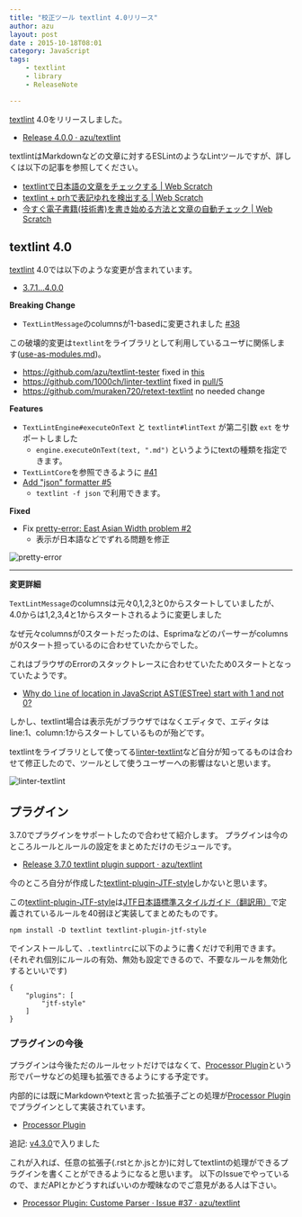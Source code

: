 ```yaml
---
title: "校正ツール textlint 4.0リリース"
author: azu
layout: post
date : 2015-10-18T08:01
category: JavaScript
tags:
    - textlint
    - library
    - ReleaseNote

---
```


[textlint][] 4.0をリリースしました。

- [Release 4.0.0 · azu/textlint](https://github.com/azu/textlint/releases/tag/4.0.0 "Release 4.0.0 · azu/textlint")

textlintはMarkdownなどの文章に対するESLintのようなLintツールですが、詳しくは以下の記事を参照してください。

- [textlintで日本語の文章をチェックする | Web Scratch](https://efcl.info/2015/09/10/introduce-textlint/)
- [textlint + prhで表記ゆれを検出する | Web Scratch](https://efcl.info/2015/09/14/textlint-rule-prh/)
- [今すぐ電子書籍(技術書)を書き始める方法と文章の自動チェック | Web Scratch](https://efcl.info/2015/09/28/easy-to-create-ebook/)

## textlint 4.0

[textlint][] 4.0では以下のような変更が含まれています。

- [3.7.1...4.0.0](https://github.com/azu/textlint/compare/3.7.1...4.0.0)

**Breaking Change**

- `TextLintMessage`のcolumnsが1-basedに変更されました [#38](https://github.com/azu/textlint/issues/38 "#38")

この破壊的変更は`textlint`をライブラリとして利用しているユーザに関係します([use-as-modules.md](https://github.com/azu/textlint/blob/master/docs/use-as-modules.md))。

- https://github.com/azu/textlint-tester fixed in [this](https://github.com/azu/textlint-tester/commit/61db2a95108f8b3d1d852e348a8ddb2ab3d9c5e6)
- https://github.com/1000ch/linter-textlint fixed in [pull/5](https://github.com/1000ch/linter-textlint/pull/5)
- https://github.com/muraken720/retext-textlint no needed change

**Features**

- `TextLintEngine#executeOnText` と `textlint#lintText` が第二引数 `ext` をサポートしました 
     - `engine.executeOnText(text, ".md")` というようにtextの種類を指定できます。
- `TextLintCore`を参照できるように [#41](https://github.com/azu/textlint/issues/41 "#41")
- [Add "json" formatter #5](https://github.com/azu/textlint-formatter/pull/5 "Add &#34;json&#34; formatter #5")
	- `textlint -f json` で利用できます。

**Fixed**

- Fix [pretty-error: East Asian Width problem #2](https://github.com/azu/textlint-formatter/issues/2 "pretty-error: East Asian Width problem #2")
     - 表示が日本語などでずれる問題を修正

![pretty-error](https://monosnap.com/file/5RJfYtYGxhCQ3kkoivKq4hi1QeB01N.png)

----

**変更詳細**

`TextLintMessage`のcolumnsは元々0,1,2,3と0からスタートしていましたが、
4.0からは1,2,3,4と1からスタートされるように変更しました

なぜ元々columnsが0スタートだったのは、Esprimaなどのパーサーがcolumnsが0スタート担っているのに合わせていたからでした。

これはブラウザのErrorのスタックトレースに合わせていたため0スタートとなっていたようです。

- [Why do `line` of location in JavaScript AST(ESTree) start with 1 and not 0?](https://gist.github.com/azu/8866b2cb9b7a933e01fe "Why do `line` of location in JavaScript AST(ESTree) start with 1 and not 0?")

しかし、textlint場合は表示先がブラウザではなくエディタで、エディタはline:1、column:1からスタートしているものが殆どです。

textlintをライブラリとして使ってる[linter-textlint](https://github.com/1000ch/linter-textlint "linter-textlint")など自分が知ってるものは合わせて修正したので、ツールとして使うユーザーへの影響はないと思います。

![linter-textlint](https://monosnap.com/file/E1qn94AApkWaXNIXmT3plMyZtj3C45.png)

## プラグイン

3.7.0でプラグインをサポートしたので合わせて紹介します。
プラグインは今のところルールとルールの設定をまとめただけのモジュールです。

- [Release 3.7.0 textlint plugin support · azu/textlint](https://github.com/azu/textlint/releases/tag/3.7.0 "Release 3.7.0 textlint plugin support · azu/textlint")

今のところ自分が作成した[textlint-plugin-JTF-style](https://github.com/azu/textlint-plugin-JTF-style "azu/textlint-plugin-JTF-style")しかないと思います。

この[textlint-plugin-JTF-style](https://github.com/azu/textlint-plugin-JTF-style "azu/textlint-plugin-JTF-style")は[JTF日本語標準スタイルガイド（翻訳用）](https://www.jtf.jp/jp/style_guide/styleguide_top.html "JTF日本語標準スタイルガイド（翻訳用）")で定義されているルールを40弱ほど実装してまとめたものです。

```
npm install -D textlint textlint-plugin-jtf-style
```

でインストールして、`.textlintrc`に以下のように書くだけで利用できます。
(それぞれ個別にルールの有効、無効も設定できるので、不要なルールを無効化するといいです)

```
{
    "plugins": [
        "jtf-style"
    ]
}
```

### プラグインの今後

プラグインは今後ただのルールセットだけではなくて、[Processor Plugin](https://github.com/azu/textlint/issues/37 "Processor Plugin")という形でパーサなどの処理も拡張できるようにする予定です。

内部的には既にMarkdownやtextと言った拡張子ごとの処理が[Processor Plugin](https://github.com/azu/textlint/issues/37 "Processor Plugin")でプラグインとして実装されています。

- [Processor Plugin](https://github.com/azu/textlint/pull/36 "Processor Plugin")

追記: [v4.3.0](https://github.com/textlint/textlint/releases/tag/4.3.0 "Release 4.3.0 · textlint/textlint")で入りました

これが入れば、任意の拡張子(.rstとか.jsとか)に対してtextlintの処理ができるプラグインを書くことができるようになると思います。
以下のIssueでやっているので、まだAPIとかどうすればいいのか曖昧なのでご意見がある人は下さい。

- [Processor Plugin: Custome Parser · Issue #37 · azu/textlint](https://github.com/azu/textlint/issues/37 "Processor Plugin: Custome Parser · Issue #37 · azu/textlint")

[textlint]: https://github.com/azu/textlint  "azu/textlint"
